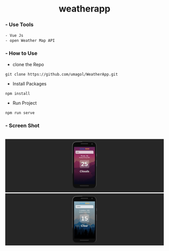# <center>  weatherapp <center>

### - Use Tools
    - Vue Js
    - open Weather Map API

### - How to Use

- clone the Repo

```shell
git clone https://github.com/umagol/WeatherApp.git
```

- Install Packages

```shell
npm install
```

- Run Project
```shell
npm run serve
```
### - Screen Shot
<br/>
<img src="./src/assets/screen-shot1.jpg" />
<br/>
<img src="./src/assets/screen-shot2.jpg" />
